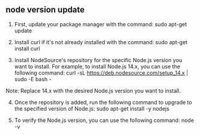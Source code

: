 ## **node version update**

1. First, update your package manager with the command:
   sudo apt-get update

2. Install curl if it's not already installed with the command:
   sudo apt-get install curl

3. Install NodeSource's repository for the specific Node.js version you want to install. For example, to install Node.js 14.x, you can use the following command:
   curl -sL https://deb.nodesource.com/setup_14.x | sudo -E bash -

 Note: Replace 14.x with the desired Node.js version you want to install.

4. Once the repository is added, run the following command to upgrade to the specified version of Node.js:
   sudo apt-get install -y nodejs

5. To verify the Node.js version, you can use the following command:
    node -v

